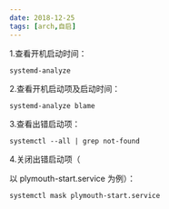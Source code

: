 ```yaml
---
date: 2018-12-25
tags: [arch,自启]
---
```



1.查看开机启动时间：

```shell
systemd-analyze
```

2.查看开机启动项及启动时间：

```shell
systemd-analyze blame
```

3.查看出错启动项：



```shell
systemctl --all | grep not-found
```

4.关闭出错启动项（

以 plymouth-start.service 为例）：

```shell
systemctl mask plymouth-start.service
```
